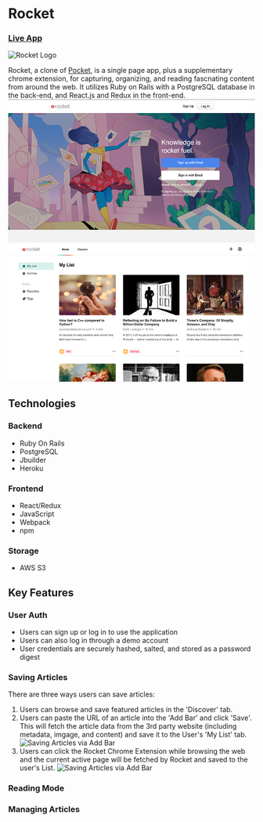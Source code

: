 # Rocket
### [Live App](https://rocket-kb.herokuapp.com/#/)
![Rocket Logo](https://github.com/kaycbas/rocket/blob/main/app/assets/images/rocket_logo_2.png)

Rocket, a clone of [Pocket](https://getpocket.com/), is a single page app, plus a supplementary chrome extension, for capturing, organizing, and reading fascnating content from around the web. It utilizes Ruby on Rails with a PostgreSQL database in the back-end, and React.js and Redux in the front-end.
<br>
<img src="https://github.com/kaycbas/rocket/blob/main/app/assets/images/readme/landing_screenshot.jpg" width="800">
![Home Page](https://github.com/kaycbas/rocket/blob/main/app/assets/images/readme/home_screenshot.jpg)

## Technologies
### Backend
- Ruby On Rails
- PostgreSQL
- Jbuilder
- Heroku
### Frontend
- React/Redux
- JavaScript
- Webpack
- npm
### Storage
- AWS S3

## Key Features
### User Auth
- Users can sign up or log in to use the application
- Users can also log in through a demo account
- User credentials are securely hashed, salted, and stored as a password digest
### Saving Articles
There are three ways users can save articles:
1. Users can browse and save featured articles in the 'Discover' tab.
2. Users can paste the URL of an article into the 'Add Bar' and click 'Save'. This will fetch the article data from the 3rd party website (including metadata, imgage, and content) and save it to the User's 'My List' tab.
![Saving Articles via Add Bar](https://github.com/kaycbas/rocket/blob/main/app/assets/images/readme/article_save.gif)
3. Users can click the Rocket Chrome Extension while browsing the web and the current active page will be fetched by Rocket and saved to the user's List.
![Saving Articles via Add Bar](https://github.com/kaycbas/rocket/blob/main/app/assets/images/readme/article_save_chrm.gif)

### Reading Mode

### Managing Articles

